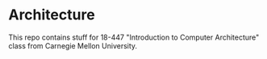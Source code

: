 # Architecture
This repo contains stuff for 18-447 "Introduction to Computer Architecture" class from Carnegie Mellon University.
